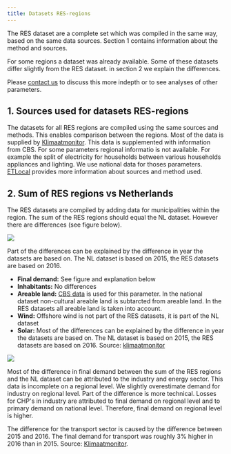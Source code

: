 ```yaml
---
title: Datasets RES-regions
---
```


The RES dataset are a complete set which was compiled in the same way, based on the same data sources. Section 1 contains information about the method and sources.

For some regions a dataset was already available. Some of these datasets differ slightly from the RES dataset. in section 2 we explain the differences.

Please [contact us](https://quintel.com/contact) to discuss this more indepth or to see analyses of other parameters.

## 1. Sources used for datasets RES-regions

The datasets for all RES regions are compiled using the same sources and methods. This enables comparison between the regions. Most of the data is supplied by [Klimaatmonitor](https://klimaatmonitor.databank.nl). This data is supplemented with information from CBS. For some parameters regional informatio is not available. For example the split of electricity for households between various households appliances and lighting. We use national data for thoses parameters. [ETLocal](https://beta-local.energytransitionmodel.com/) provides more information about sources and method used.

## 2. Sum of RES regions vs Netherlands

The RES datasets are compiled by adding data for municipalities within the region. The sum of the RES regions should equal the NL dataset. However there are differences (see figure below).

![](/img/docs/sum_main_parameters.png)

Part of the differences can be explained by the difference in year the datasets are based on. The NL dataset is based on 2015, the RES datasets are based on 2016.

* **Final demand:** See figure and explanation below
* **Inhabitants:** No differences
* **Areable land:** [CBS data](c) is used for this parameter. In the national dataset non-cultural areable land is subtarcted from areable land. In the RES datasets all areable land is taken into account.
* **Wind:** Offshore wind is not part of the RES datasets, it is part of the NL dataset
* **Solar:** Most of the differences can be explained by the difference in year the datasets are based on. The NL dataset is based on 2015, the RES datasets are based on 2016. Source: [klimaatmonitor](https://klimaatmonitor.databank.nl/Jive?workspace_guid=3cb85006-aa69-4c0f-8cd8-688768e57511)

![](/img/docs/sum_final_demand_sectoral.png)

Most of the difference in final demand between the sum of the RES regions and the NL dataset can be attributed to the industry and energy sector. This data is incomplete on a regional level. We slightly overestimate demand for industry on regional level. Part of the difference is more technical. Losses for CHP's in industry are attributed to final demand on regional level and to primary demand on national level. Therefore, final demand on regional level is higher.

The difference for the transport sector is caused by the difference between 2015 and 2016. The final demand for transport was roughly 3% higher in 2016 than in 2015. Source: [Klimaatmonitor](https://klimaatmonitor.databank.nl/Jive?workspace_guid=3cb85006-aa69-4c0f-8cd8-688768e57511).




